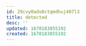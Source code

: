 ```yaml
---
id: 29cvy0adu0ctqmdhuj407l3
title: detected
desc: ''
updated: 1670183855192
created: 1670183855192
---
```

